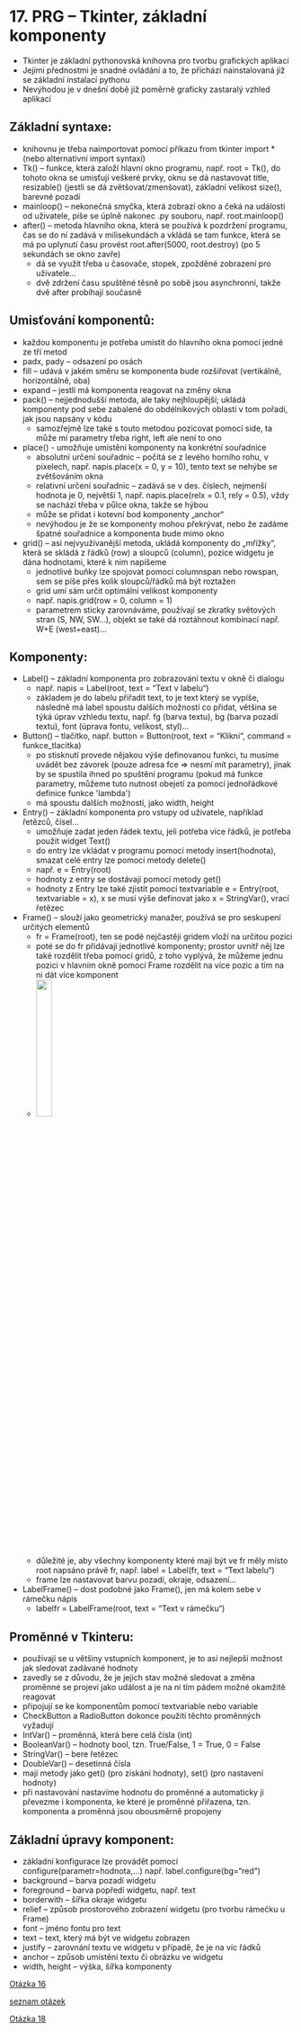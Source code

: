 # 17. PRG – Tkinter, základní komponenty

- Tkinter je základní pythonovská knihovna pro tvorbu grafických aplikací
- Jejími přednostmi je snadné ovládání a to, že přichází nainstalovaná již se základní instalací pythonu
- Nevýhodou je v dnešní době již poměrně graficky zastaralý vzhled aplikací

## Základní syntaxe:

- knihovnu je třeba naimportovat pomocí příkazu from tkinter import * (nebo alternativní import syntaxí)
- Tk() – funkce, která založí hlavní okno programu, např. root = Tk(), do tohoto okna se umisťují veškeré prvky, oknu se dá nastavovat title, resizable() (jestli se dá zvětšovat/zmenšovat), základní velikost size(), barevné pozadí
- mainloop() – nekonečná smyčka, která zobrazí okno a čeká na události od uživatele, píše se úplně nakonec .py souboru, např. root.mainloop()
- after() – metoda hlavního okna, která se používá k pozdržení programu, čas se do ní zadává v milisekundách a vkládá se tam funkce, která se má po uplynutí času provést root.after(5000, root.destroy) (po 5 sekundách se okno zavře)
    - dá se využít třeba u časovače, stopek, zpožděné zobrazení pro uživatele...
    - dvě zdržení času spuštěné těsně po sobě jsou asynchronní, takže dvě after probíhají současně

## Umisťování komponentů:

- každou komponentu je potřeba umístit do hlavního okna pomocí jedné ze tří metod
- padx, pady – odsazení po osách
- fill – udává v jakém směru se komponenta bude rozšiřovat (vertikálně, horizontálně, oba)
- expand – jestli má komponenta reagovat na změny okna
- pack() – nejjednodušší metoda, ale taky nejhloupější; ukládá komponenty pod sebe zabalené do obdélníkových oblastí v tom pořadí, jak jsou napsány v kódu
    - samozřejmě lze také s touto metodou pozicovat pomocí side, ta může mí parametry třeba right, left ale není to ono
- place() - umožňuje umístění komponenty na konkrétní souřadnice
    - absolutní určení souřadnic – počítá se z levého horního rohu, v pixelech, např. napis.place(x = 0, y = 10), tento text se nehýbe se zvětšováním okna
    - relativní určení souřadnic – zadává se v des. číslech, nejmenší hodnota je 0, největší 1, např. napis.place(relx = 0.1, rely = 0.5), vždy se nachází třeba v půlce okna, takže se hýbou
    - může se přidat i kotevní bod komponenty „anchor“
    - nevýhodou je že se komponenty mohou překrývat, nebo že zadáme špatné souřadnice a komponenta bude mimo okno
- grid() – asi nejvyužívanější metoda, ukládá komponenty do „mřížky“, která se skládá z řádků (row) a sloupců (column), pozice widgetu je dána hodnotami, které k nim napíšeme
    - jednotlivé buňky lze spojovat pomocí columnspan nebo rowspan, sem se píše přes kolik sloupců/řádků má být roztažen
    - grid umí sám určit optimální velikost komponenty
    - např. napis.grid(row = 0, column = 1)
    - parametrem sticky zarovnáváme, používají se zkratky světových stran (S, NW, SW...), objekt se také dá roztáhnout kombinací např. W+E (west+east)...

## Komponenty:
- Label() – základní komponenta pro zobrazování textu v okně či dialogu
    - např. napis = Label(root, text = “Text v labelu“)
    - základem je do labelu přiřadit text, to je text který se vypíše, následně má label spoustu dalších možností co přidat, většina se týká úprav vzhledu textu, např. fg (barva textu), bg (barva pozadí textu), font (úprava fontu, velikost, styl)…
- Button() – tlačítko, např. button = Button(root, text = “Klikni“, command = funkce_tlacitka)
    - po stisknutí provede nějakou výše definovanou funkci, tu musíme uvádět bez závorek (pouze adresa fce => nesmí mít parametry), jinak by se spustila ihned po spuštění programu (pokud má funkce parametry, můžeme tuto nutnost obejetí za pomocí jednořádkové definice funkce 'lambda')
    - má spoustu dalších možností, jako width, height
- Entry() – základní komponenta pro vstupy od uživatele, například řetězců, čísel…
    - umožňuje zadat jeden řádek textu, jeli potřeba více řádků, je potřeba použít widget Text()
    - do entry lze vkládat v programu pomocí metody insert(hodnota), smazat celé entry lze pomocí metody delete()
    - např. e = Entry(root)
    - hodnoty z entry se dostávají pomocí metody get()
    - hodnoty z Entry lze také zjistit pomocí textvariable e = Entry(root, textvariable = x), x se musí výše definovat jako x = StringVar(), vrací řetězec
- Frame() – slouží jako geometrický manažer, používá se pro seskupení určitých elementů
    - fr = Frame(root), ten se podé nejčastěji gridem vloží na určitou pozici
    - poté se do fr přidávají jednotlivé komponenty; prostor uvnitř něj lze také rozdělit třeba pomocí gridů, z toho vyplývá, že můžeme jednu pozici v hlavním okně pomocí Frame rozdělit na více pozic a tím na ni dát více komponent
    - <img src="images/17PRG.png" style="display: block; margin-right:auto; margin-bottom:50px ;width: 25%; height: auto;">
    - důležité je, aby všechny komponenty které mají být ve fr měly místo root napsáno právě fr, např. label = Label(fr, text = “Text labelu“)
    - frame lze nastavovat barvu pozadí, okraje, odsazení…
- LabelFrame() – dost podobné jako Frame(), jen má kolem sebe v rámečku nápis
    - labelfr = LabelFrame(root, text = “Text v rámečku“)

## Proměnné v Tkinteru:

- používají se u většiny vstupních komponent, je to asi nejlepší možnost jak sledovat zadávané hodnoty
- zavedly se z důvodu, že je jejich stav možné sledovat a změna proměnné se projeví jako událost a je na ni tím pádem možné okamžitě reagovat
- připojují se ke komponentům pomocí textvariable nebo variable
- CheckButton a RadioButton dokonce použití těchto proměnných vyžadují
- IntVar() – proměnná, která bere celá čísla (int)
- BooleanVar() – hodnoty bool, tzn. True/False, 1 = True, 0 = False
- StringVar() – bere řetězec
- DoubleVar() – desetinná čísla
- mají metody jako get() (pro získání hodnoty), set() (pro nastavení hodnoty)
- při nastavování nastavíme hodnotu do proměnné a automaticky ji převezme i komponenta, ke které je proměnné přiřazena, tzn. komponenta a proměnná jsou obousměrně propojeny


## Základní úpravy komponent:

- základní konfigurace lze provádět pomocí configure(parametr=hodnota,…) např. label.configure(bg=“red“)
- background – barva pozadí widgetu
- foreground – barva popředí widgetu, např. text
- borderwith – šířka okraje widgetu
- relief – způsob prostorového zobrazení widgetu (pro tvorbu rámečku u Frame)
- font – jméno fontu pro text
- text – text, který má být ve widgetu zobrazen
- justify – zarovnání textu ve widgetu v případě, že je na víc řádků
- anchor – způsob umístění textu či obrázku ve widgetu
- width, height – výška, šířka komponenty


[Otázka 16](16PRG.md)

[seznam otázek](seznam_otazek.md)
                        
[Otázka 18](18PRG.md)
